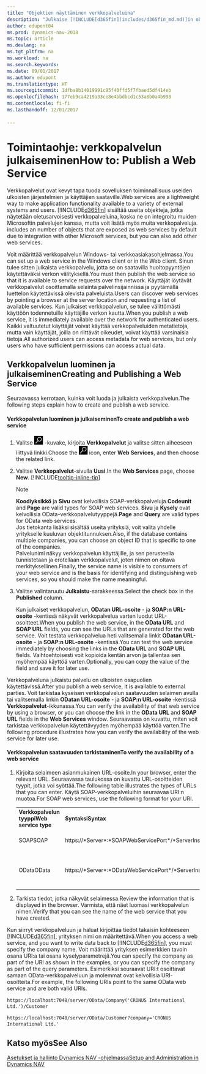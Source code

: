 ```yaml
---
title: "Objektien näyttäminen verkkopalveluina"
description: "Julkaise [!INCLUDE[d365fin](includes/d365fin_md.md)]in objekteja verkkopalveluina, jonka jälkeen niitä voi käyttää heti verkossa."
author: edupont04
ms.prod: dynamics-nav-2018
ms.topic: article
ms.devlang: na
ms.tgt_pltfrm: na
ms.workload: na
ms.search.keywords: 
ms.date: 09/01/2017
ms.author: edupont
ms.translationtype: HT
ms.sourcegitcommit: 1dfba8b14019991c95f40ffd5f7fbaed5df414eb
ms.openlocfilehash: 177eb9ca4219a33ce8e4bbdbcd1c53a8b0a4b998
ms.contentlocale: fi-fi
ms.lasthandoff: 12/01/2017

---
```

# <a name="how-to-publish-a-web-service"></a><span data-ttu-id="3c9c4-103">Toimintaohje: verkkopalvelun julkaiseminen</span><span class="sxs-lookup"><span data-stu-id="3c9c4-103">How to: Publish a Web Service</span></span>
<span data-ttu-id="3c9c4-104">Verkkopalvelut ovat kevyt tapa tuoda sovelluksen toiminnallisuus useiden ulkoisten järjestelmien ja käyttäjien saataville.</span><span class="sxs-lookup"><span data-stu-id="3c9c4-104">Web services are a lightweight way to make application functionality available to a variety of external systems and users.</span></span> [!INCLUDE[d365fin](includes/d365fin_md.md)]<span data-ttu-id="3c9c4-105"> sisältää useita objekteja, jotka näytetään oletusarvoisesti verkkopalveluina, koska ne on integroitu muiden Microsoftin palvelujen kanssa, mutta voit lisätä myös muita verkkopalveluja.</span><span class="sxs-lookup"><span data-stu-id="3c9c4-105"> includes an number of objects that are exposed as web services by default due to integration with other Microsoft services, but you can also add other web services.</span></span>  

<span data-ttu-id="3c9c4-106">Voit määrittää verkkopalvelun Windows- tai verkkoasiakasohjelmassa.</span><span class="sxs-lookup"><span data-stu-id="3c9c4-106">You can set up a web service in the Windows client or in the Web client.</span></span> <span data-ttu-id="3c9c4-107">Sinun tulee sitten julkaista verkkopalvelu, jotta se on saatavilla huoltopyyntöjen käytettäväksi verkon välityksellä.</span><span class="sxs-lookup"><span data-stu-id="3c9c4-107">You must then publish the web service so that it is available to service requests over the network.</span></span> <span data-ttu-id="3c9c4-108">Käyttäjät löytävät verkkopalvelut osoittamalla selainta palvelinsijainnissa ja pyytämällä luettelon käytettävissä olevista palveluista.</span><span class="sxs-lookup"><span data-stu-id="3c9c4-108">Users can discover web services by pointing a browser at the server location and requesting a list of available services.</span></span> <span data-ttu-id="3c9c4-109">Kun julkaiset verkkopalvelun, se tulee välittömästi käyttöön todennetuille käyttäjille verkon kautta.</span><span class="sxs-lookup"><span data-stu-id="3c9c4-109">When you publish a web service, it is immediately available over the network for authenticated users.</span></span> <span data-ttu-id="3c9c4-110">Kaikki valtuutetut käyttäjät voivat käyttää verkkopalveluiden metatietoja, mutta vain käyttäjät, joilla on riittävät oikeudet, voivat käyttää varsinaisia tietoja.</span><span class="sxs-lookup"><span data-stu-id="3c9c4-110">All authorized users can access metadata for web services, but only users who have sufficient permissions can access actual data.</span></span>

## <a name="creating-and-publishing-a-web-service"></a><span data-ttu-id="3c9c4-111">Verkkopalvelun luominen ja julkaiseminen</span><span class="sxs-lookup"><span data-stu-id="3c9c4-111">Creating and Publishing a Web Service</span></span>  
 <span data-ttu-id="3c9c4-112">Seuraavassa kerrotaan, kuinka voit luoda ja julkaista verkkopalvelun.</span><span class="sxs-lookup"><span data-stu-id="3c9c4-112">The following steps explain how to create and publish a web service.</span></span>  

#### <a name="to-create-and-publish-a-web-service"></a><span data-ttu-id="3c9c4-113">Verkkopalvelun luominen ja julkaiseminen</span><span class="sxs-lookup"><span data-stu-id="3c9c4-113">To create and publish a web service</span></span>  

1.  <span data-ttu-id="3c9c4-114">Valitse ![Etsi sivu tai raportti](media/ui-search/search_small.png "Etsi sivu tai raportti -kuvake") -kuvake, kirjoita **Verkkopalvelut** ja valitse sitten aiheeseen liittyvä linkki.</span><span class="sxs-lookup"><span data-stu-id="3c9c4-114">Choose the ![Search for Page or Report](media/ui-search/search_small.png "Search for Page or Report icon") icon, enter **Web Services**, and then choose the related link.</span></span>  

2.  <span data-ttu-id="3c9c4-115">Valitse **Verkkopalvelut**-sivulla **Uusi**.</span><span class="sxs-lookup"><span data-stu-id="3c9c4-115">In the **Web Services** page, choose **New**.</span></span> [!INCLUDE[tooltip-inline-tip](includes/tooltip-inline-tip_md.md)]  

    > [!NOTE]  
    >  <span data-ttu-id="3c9c4-116">**Koodiyksikkö** ja **Sivu** ovat kelvollisia SOAP-verkkopalveluja.</span><span class="sxs-lookup"><span data-stu-id="3c9c4-116">**Codeunit** and **Page** are valid types for SOAP web services.</span></span> <span data-ttu-id="3c9c4-117">**Sivu** ja **Kysely** ovat kelvollisia OData-verkkopalvelutyyppejä.</span><span class="sxs-lookup"><span data-stu-id="3c9c4-117">**Page** and **Query** are valid types for OData web services.</span></span>  
    <span data-ttu-id="3c9c4-118">Jos tietokanta lisäksi sisältää useita yrityksiä, voit valita yhdelle yritykselle kuuluvan objektitunnuksen.</span><span class="sxs-lookup"><span data-stu-id="3c9c4-118">Also, if the database contains multiple companies, you can choose an object ID that is specific to one of the companies.</span></span>  
    <span data-ttu-id="3c9c4-119">Palvelunimi näkyy verkkopalvelun käyttäjille, ja sen perusteella tunnistetaan ja erotellaan verkkopalvelut, joten nimen on oltava merkityksellinen.</span><span class="sxs-lookup"><span data-stu-id="3c9c4-119">Finally, the service name is visible to consumers of your web service and is the basis for identifying and distinguishing web services, so you should make the name meaningful.</span></span>

3.  <span data-ttu-id="3c9c4-120">Valitse valintaruutu **Julkaistu**-sarakkeessa.</span><span class="sxs-lookup"><span data-stu-id="3c9c4-120">Select the check box in the **Published** column.</span></span>  

     <span data-ttu-id="3c9c4-121">Kun julkaiset verkkopalvelun, **ODatan URL-osoite** - ja **SOAP:n URL-osoite** -kentissä näkyvät verkkopalvelua varten luodut URL-osoitteet.</span><span class="sxs-lookup"><span data-stu-id="3c9c4-121">When you publish the web service, in the **OData URL** and **SOAP URL** fields, you can see the URLs that are generated for the web service.</span></span> <span data-ttu-id="3c9c4-122">Voit testata verkkopalvelua heti valitsemalla linkit **ODatan URL-osoite** - ja **SOAP:n URL-osoite** -kentissä.</span><span class="sxs-lookup"><span data-stu-id="3c9c4-122">You can test the web service immediately by choosing the links in the **OData URL** and **SOAP URL** fields.</span></span> <span data-ttu-id="3c9c4-123">Vaihtoehtoisesti voit kopioida kentän arvon ja tallentaa sen myöhempää käyttöä varten.</span><span class="sxs-lookup"><span data-stu-id="3c9c4-123">Optionally, you can copy the value of the field and save it for later use.</span></span>  

<span data-ttu-id="3c9c4-124">Verkkopalveluna julkaistu palvelu on ulkoisten osapuolien käytettävissä.</span><span class="sxs-lookup"><span data-stu-id="3c9c4-124">After you publish a web service, it is available to external parties.</span></span> <span data-ttu-id="3c9c4-125">Voit tarkistaa kyseisen verkkopalvelun saatavuuden selaimen avulla tai valitsemalla linkin **ODatan URL-osoite** - ja **SOAP:n URL-osoite** -kentissä **Verkkopalvelut**-ikkunassa.</span><span class="sxs-lookup"><span data-stu-id="3c9c4-125">You can verify the availability of that web service by using a browser, or you can choose the link in the **OData URL** and **SOAP URL** fields in the **Web Services** window.</span></span> <span data-ttu-id="3c9c4-126">Seuraavassa on kuvattu, miten voit tarkistaa verkkopalvelun käytettävyyden myöhempää käyttöä varten.</span><span class="sxs-lookup"><span data-stu-id="3c9c4-126">The following procedure illustrates how you can verify the availability of the web service for later use.</span></span>  

#### <a name="to-verify-the-availability-of-a-web-service"></a><span data-ttu-id="3c9c4-127">Verkkopalvelun saatavuuden tarkistaminen</span><span class="sxs-lookup"><span data-stu-id="3c9c4-127">To verify the availability of a web service</span></span>  

1.  <span data-ttu-id="3c9c4-128">Kirjoita selaimeen asianmukainen URL-osoite.</span><span class="sxs-lookup"><span data-stu-id="3c9c4-128">In your browser, enter the relevant URL.</span></span> <span data-ttu-id="3c9c4-129">Seuraavassa taulukossa on kuvattu URL-osoitteiden tyypit, jotka voi syöttää.</span><span class="sxs-lookup"><span data-stu-id="3c9c4-129">The following table illustrates the types of URLs that you can enter.</span></span> <span data-ttu-id="3c9c4-130">Käytä SOAP-verkkopalveluihin seuraavaa URI:n muotoa.</span><span class="sxs-lookup"><span data-stu-id="3c9c4-130">For SOAP web services, use the following format for your URI.</span></span>  

    <table>
    <tr>
    <th><span data-ttu-id="3c9c4-131">Verkkopalvelun tyyppi</span><span class="sxs-lookup"><span data-stu-id="3c9c4-131">Web service type</span></span></th>
    <th><span data-ttu-id="3c9c4-132">Syntaksi</span><span class="sxs-lookup"><span data-stu-id="3c9c4-132">Syntax</span></span></th>
    <th><span data-ttu-id="3c9c4-133">Esimerkki</span><span class="sxs-lookup"><span data-stu-id="3c9c4-133">Example</span></span></th>
    </tr>
    <tr>
    <td><span data-ttu-id="3c9c4-134">SOAP</span><span class="sxs-lookup"><span data-stu-id="3c9c4-134">SOAP</span></span></td>
    <td><span data-ttu-id="3c9c4-135">https://*Server*:*SOAPWebServicePort*/*ServerInstance*/WS/*CompanyName*/salesDocuments/</span><span class="sxs-lookup"><span data-stu-id="3c9c4-135">https://*Server*:*SOAPWebServicePort*/*ServerInstance*/WS/*CompanyName*/salesDocuments/</span></span></td>
    <td><span data-ttu-id="3c9c4-136">https://mycompany.financials.dynamics.com:7047/MS/WS/MyCompany/Page/salesDocuments?tenant=mycompany.financials.dynamics.com</span><span class="sxs-lookup"><span data-stu-id="3c9c4-136">https://mycompany.financials.dynamics.com:7047/MS/WS/MyCompany/Page/salesDocuments?tenant=mycompany.financials.dynamics.com</span></span></td>
    </tr>
    <tr>
    <td><span data-ttu-id="3c9c4-137">OData</span><span class="sxs-lookup"><span data-stu-id="3c9c4-137">OData</span></span></td>
    <td><span data-ttu-id="3c9c4-138">https://*Server*:*ODataWebServicePort*/*ServerInstance*/OData/Company('*CompanyName*')</span><span class="sxs-lookup"><span data-stu-id="3c9c4-138">https://*Server*:*ODataWebServicePort*/*ServerInstance*/OData/Company('*CompanyName*')</span></span></td>
    <td><span data-ttu-id="3c9c4-139">https://MyCompany.financials.dynamics.com:7048/MS/OData/Company('MyCompany')/salesDocuments?tenant=MyCompany.financials.dynamics.com</span><span class="sxs-lookup"><span data-stu-id="3c9c4-139">https://MyCompany.financials.dynamics.com:7048/MS/OData/Company('MyCompany')/salesDocuments?tenant=MyCompany.financials.dynamics.com</span></span>

         The company name is case-sensitive.</td>
    </tr>
    </table>

2.  <span data-ttu-id="3c9c4-140">Tarkista tiedot, jotka näkyvät selaimessa.</span><span class="sxs-lookup"><span data-stu-id="3c9c4-140">Review the information that is displayed in the browser.</span></span> <span data-ttu-id="3c9c4-141">Varmista, että näet luomasi verkkopalvelun nimen.</span><span class="sxs-lookup"><span data-stu-id="3c9c4-141">Verify that you can see the name of the web service that you have created.</span></span>  

 <span data-ttu-id="3c9c4-142">Kun siirryt verkkopalveluun ja haluat kirjoittaa tiedot takaisin kohteeseen [!INCLUDE[d365fin](includes/d365fin_md.md)], yrityksen nimi on määritettävä.</span><span class="sxs-lookup"><span data-stu-id="3c9c4-142">When you access a web service, and you want to write data back to [!INCLUDE[d365fin](includes/d365fin_md.md)], you must specify the company name.</span></span> <span data-ttu-id="3c9c4-143">Voit määrittää yrityksen esimerkkien tavoin osana URI:a tai osana kyselyparametrejä.</span><span class="sxs-lookup"><span data-stu-id="3c9c4-143">You can specify the company as part of the URI as shown in the examples, or you can specify the company as part of the query parameters.</span></span> <span data-ttu-id="3c9c4-144">Esimerkiksi seuraavat URI:t osoittavat samaan OData-verkkopalveluun ja molemmat ovat kelvollisia URI-osoitteita.</span><span class="sxs-lookup"><span data-stu-id="3c9c4-144">For example, the following URIs point to the same OData web service and are both valid URIs.</span></span>  

```  
https://localhost:7048/server/OData/Company('CRONUS International Ltd.')/Customer  
```  

```  
https://localhost:7048/server/OData/Customer?company='CRONUS International Ltd.'  
```  

## <a name="see-also"></a><span data-ttu-id="3c9c4-145">Katso myös</span><span class="sxs-lookup"><span data-stu-id="3c9c4-145">See Also</span></span>  
[<span data-ttu-id="3c9c4-146">Asetukset ja hallinto Dynamics NAV -ohjelmassa</span><span class="sxs-lookup"><span data-stu-id="3c9c4-146">Setup and Administration in Dynamics NAV</span></span>](admin-setup-and-administration.md)  

